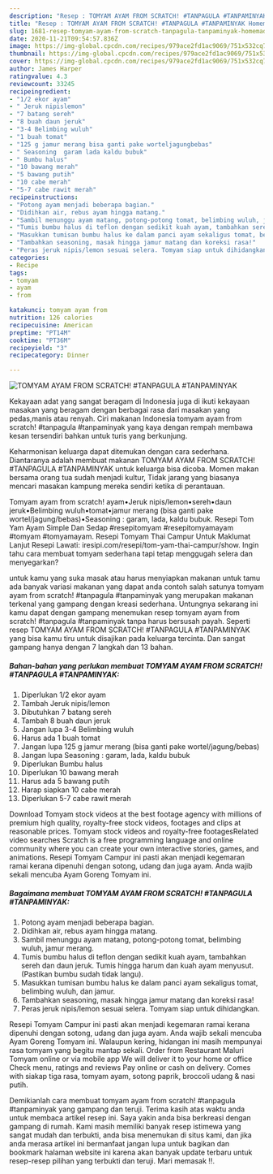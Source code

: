 ```yaml
---
description: "Resep : TOMYAM AYAM FROM SCRATCH! #TANPAGULA #TANPAMINYAK Homemade"
title: "Resep : TOMYAM AYAM FROM SCRATCH! #TANPAGULA #TANPAMINYAK Homemade"
slug: 1681-resep-tomyam-ayam-from-scratch-tanpagula-tanpaminyak-homemade
date: 2020-11-21T09:54:57.836Z
image: https://img-global.cpcdn.com/recipes/979ace2fd1ac9069/751x532cq70/tomyam-ayam-from-scratch-tanpagula-tanpaminyak-foto-resep-utama.jpg
thumbnail: https://img-global.cpcdn.com/recipes/979ace2fd1ac9069/751x532cq70/tomyam-ayam-from-scratch-tanpagula-tanpaminyak-foto-resep-utama.jpg
cover: https://img-global.cpcdn.com/recipes/979ace2fd1ac9069/751x532cq70/tomyam-ayam-from-scratch-tanpagula-tanpaminyak-foto-resep-utama.jpg
author: James Harper
ratingvalue: 4.3
reviewcount: 33245
recipeingredient:
- "1/2 ekor ayam"
- " Jeruk nipislemon"
- "7 batang sereh"
- "8 buah daun jeruk"
- "3-4 Belimbing wuluh"
- "1 buah tomat"
- "125 g jamur merang bisa ganti pake worteljagungbebas"
- " Seasoning  garam lada kaldu bubuk"
- " Bumbu halus"
- "10 bawang merah"
- "5 bawang putih"
- "10 cabe merah"
- "5-7 cabe rawit merah"
recipeinstructions:
- "Potong ayam menjadi beberapa bagian."
- "Didihkan air, rebus ayam hingga matang."
- "Sambil menunggu ayam matang, potong-potong tomat, belimbing wuluh, jamur merang."
- "Tumis bumbu halus di teflon dengan sedikit kuah ayam, tambahkan sereh dan daun jeruk. Tumis hingga harum dan kuah ayam menyusut. (Pastikan bumbu sudah tidak langu)."
- "Masukkan tumisan bumbu halus ke dalam panci ayam sekaligus tomat, belimbing wuluh, dan jamur."
- "Tambahkan seasoning, masak hingga jamur matang dan koreksi rasa!"
- "Peras jeruk nipis/lemon sesuai selera. Tomyam siap untuk dihidangkan."
categories:
- Recipe
tags:
- tomyam
- ayam
- from

katakunci: tomyam ayam from 
nutrition: 126 calories
recipecuisine: American
preptime: "PT14M"
cooktime: "PT36M"
recipeyield: "3"
recipecategory: Dinner

---
```



![TOMYAM AYAM FROM SCRATCH! #TANPAGULA #TANPAMINYAK](https://img-global.cpcdn.com/recipes/979ace2fd1ac9069/751x532cq70/tomyam-ayam-from-scratch-tanpagula-tanpaminyak-foto-resep-utama.jpg)

Kekayaan adat yang sangat beragam di Indonesia juga di ikuti kekayaan masakan yang beragam dengan berbagai rasa dari masakan yang pedas,manis atau renyah. Ciri makanan Indonesia tomyam ayam from scratch! #tanpagula #tanpaminyak yang kaya dengan rempah membawa kesan tersendiri bahkan untuk turis yang berkunjung.


Keharmonisan keluarga dapat ditemukan dengan cara sederhana. Diantaranya adalah membuat makanan TOMYAM AYAM FROM SCRATCH! #TANPAGULA #TANPAMINYAK untuk keluarga bisa dicoba. Momen makan bersama orang tua sudah menjadi kultur, Tidak jarang yang biasanya mencari masakan kampung mereka sendiri ketika di perantauan.

Tomyam ayam from scratch! ayam•Jeruk nipis/lemon•sereh•daun jeruk•Belimbing wuluh•tomat•jamur merang (bisa ganti pake wortel/jagung/bebas)•Seasoning : garam, lada, kaldu bubuk. Resepi Tom Yam Ayam Simple Dan Sedap #resepitomyam #resepitomyamayam #tomyam #tomyamayam. Resepi Tomyam Thai Campur Untuk Maklumat Lanjut Resepi Lawati: iresipi.com/resepi/tom-yam-thai-campur/show. Ingin tahu cara membuat tomyam sederhana tapi tetap menggugah selera dan menyegarkan?

untuk kamu yang suka masak atau harus menyiapkan makanan untuk tamu ada banyak variasi makanan yang dapat anda contoh salah satunya tomyam ayam from scratch! #tanpagula #tanpaminyak yang merupakan makanan terkenal yang gampang dengan kreasi sederhana. Untungnya sekarang ini kamu dapat dengan gampang menemukan resep tomyam ayam from scratch! #tanpagula #tanpaminyak tanpa harus bersusah payah.
Seperti resep TOMYAM AYAM FROM SCRATCH! #TANPAGULA #TANPAMINYAK yang bisa kamu tiru untuk disajikan pada keluarga tercinta. Dan sangat gampang hanya dengan 7 langkah dan 13 bahan.


<!--inarticleads1-->

##### Bahan-bahan yang perlukan membuat TOMYAM AYAM FROM SCRATCH! #TANPAGULA #TANPAMINYAK:

1. Diperlukan 1/2 ekor ayam
1. Tambah  Jeruk nipis/lemon
1. Dibutuhkan 7 batang sereh
1. Tambah 8 buah daun jeruk
1. Jangan lupa 3-4 Belimbing wuluh
1. Harus ada 1 buah tomat
1. Jangan lupa 125 g jamur merang (bisa ganti pake wortel/jagung/bebas)
1. Jangan lupa  Seasoning : garam, lada, kaldu bubuk
1. Diperlukan  Bumbu halus
1. Diperlukan 10 bawang merah
1. Harus ada 5 bawang putih
1. Harap siapkan 10 cabe merah
1. Diperlukan 5-7 cabe rawit merah


Download Tomyam stock videos at the best footage agency with millions of premium high quality, royalty-free stock videos, footages and clips at reasonable prices. Tomyam stock videos and royalty-free footagesRelated video searches Scratch is a free programming language and online community where you can create your own interactive stories, games, and animations. Resepi Tomyam Campur ini pasti akan menjadi kegemaran ramai kerana dipenuhi dengan sotong, udang dan juga ayam. Anda wajib sekali mencuba Ayam Goreng Tomyam ini. 

<!--inarticleads2-->

##### Bagaimana membuat  TOMYAM AYAM FROM SCRATCH! #TANPAGULA #TANPAMINYAK:

1. Potong ayam menjadi beberapa bagian.
1. Didihkan air, rebus ayam hingga matang.
1. Sambil menunggu ayam matang, potong-potong tomat, belimbing wuluh, jamur merang.
1. Tumis bumbu halus di teflon dengan sedikit kuah ayam, tambahkan sereh dan daun jeruk. Tumis hingga harum dan kuah ayam menyusut. (Pastikan bumbu sudah tidak langu).
1. Masukkan tumisan bumbu halus ke dalam panci ayam sekaligus tomat, belimbing wuluh, dan jamur.
1. Tambahkan seasoning, masak hingga jamur matang dan koreksi rasa!
1. Peras jeruk nipis/lemon sesuai selera. Tomyam siap untuk dihidangkan.


Resepi Tomyam Campur ini pasti akan menjadi kegemaran ramai kerana dipenuhi dengan sotong, udang dan juga ayam. Anda wajib sekali mencuba Ayam Goreng Tomyam ini. Walaupun kering, hidangan ini masih mempunyai rasa tomyam yang begitu mantap sekali. Order from Restaurant Maluri Tomyam online or via mobile app We will deliver it to your home or office Check menu, ratings and reviews Pay online or cash on delivery. Comes with siakap tiga rasa, tomyam ayam, sotong paprik, broccoli udang &amp; nasi putih. 

Demikianlah cara membuat tomyam ayam from scratch! #tanpagula #tanpaminyak yang gampang dan teruji. Terima kasih atas waktu anda untuk membaca artikel resep ini. Saya yakin anda bisa berkreasi dengan gampang di rumah. Kami masih memiliki banyak resep istimewa yang sangat mudah dan terbukti, anda bisa menemukan di situs kami, dan jika anda merasa artikel ini bermanfaat jangan lupa untuk bagikan dan bookmark halaman website ini karena akan banyak update terbaru untuk resep-resep pilihan yang terbukti dan teruji. Mari memasak !!. 
